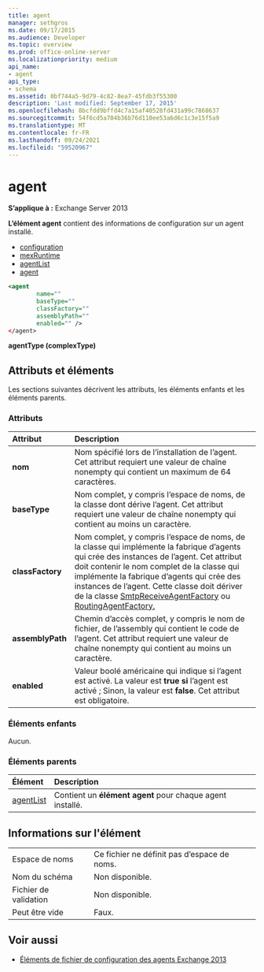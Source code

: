 ```yaml
---
title: agent
manager: sethgros
ms.date: 09/17/2015
ms.audience: Developer
ms.topic: overview
ms.prod: office-online-server
ms.localizationpriority: medium
api_name:
- agent
api_type:
- schema
ms.assetid: 0bf744a5-9d79-4c82-8ea7-45fdb3f55300
description: 'Last modified: September 17, 2015'
ms.openlocfilehash: 8bcfdd9bffd4c7a15af40528fd431a99c7868637
ms.sourcegitcommit: 54f6cd5a704b36b76d110ee53a6d6c1c3e15f5a9
ms.translationtype: MT
ms.contentlocale: fr-FR
ms.lasthandoff: 09/24/2021
ms.locfileid: "59520967"
---
```

# <a name="agent"></a>agent
  
**S’applique à :** Exchange Server 2013
  
**L’élément agent** contient des informations de configuration sur un agent installé. 
  
- [configuration](configuration.md) 
- [mexRuntime](mexruntime.md)
- [agentList](agentlist.md)
- [agent](agent.md)
  
```XML
<agent
        name=""
        baseType=""
        classFactory=""
        assemblyPath=""
        enabled="" />
</agent>
```

**agentType (complexType)**

## <a name="attributes-and-elements"></a>Attributs et éléments

Les sections suivantes décrivent les attributs, les éléments enfants et les éléments parents.
  
### <a name="attributes"></a>Attributs

|**Attribut**|**Description**|
|:-----|:-----|
|**nom** <br/> |Nom spécifié lors de l’installation de l’agent. Cet attribut requiert une valeur de chaîne nonempty qui contient un maximum de 64 caractères.  <br/> |
|**baseType** <br/> |Nom complet, y compris l’espace de noms, de la classe dont dérive l’agent. Cet attribut requiert une valeur de chaîne nonempty qui contient au moins un caractère.  <br/> |
|**classFactory** <br/> |Nom complet, y compris l’espace de noms, de la classe qui implémente la fabrique d’agents qui crée des instances de l’agent. Cet attribut doit contenir le nom complet de la classe qui implémente la fabrique d’agents qui crée des instances de l’agent. Cette classe doit dériver de la classe [SmtpReceiveAgentFactory](https://msdn.microsoft.com/library/Microsoft.Exchange.Data.Transport.Smtp.SmtpReceiveAgentFactory.aspx) ou [RoutingAgentFactory.](https://msdn.microsoft.com/library/Microsoft.Exchange.Data.Transport.Routing.RoutingAgentFactory.aspx)  <br/> |
|**assemblyPath** <br/> |Chemin d’accès complet, y compris le nom de fichier, de l’assembly qui contient le code de l’agent. Cet attribut requiert une valeur de chaîne nonempty qui contient au moins un caractère.  <br/> |
|**enabled** <br/> |Valeur boolé américaine qui indique si l’agent est activé. La valeur est **true si** l’agent est activé ; Sinon, la valeur est **false**. Cet attribut est obligatoire.  <br/> |
   
### <a name="child-elements"></a>Éléments enfants

Aucun.
  
### <a name="parent-elements"></a>Éléments parents

|**Élément**|**Description**|
|:-----|:-----|
|[agentList](agentlist.md) <br/> |Contient un **élément agent** pour chaque agent installé.  <br/> |
   
## <a name="element-information"></a>Informations sur l'élément

|||
|:-----|:-----|
|Espace de noms  <br/> |Ce fichier ne définit pas d’espace de noms.  <br/> |
|Nom du schéma  <br/> |Non disponible.  <br/> |
|Fichier de validation  <br/> |Non disponible.  <br/> |
|Peut être vide  <br/> |Faux.  <br/> |
   
## <a name="see-also"></a>Voir aussi

- [Éléments de fichier de configuration des agents Exchange 2013](agents-configuration-file-elements-for-exchange-2013.md)


